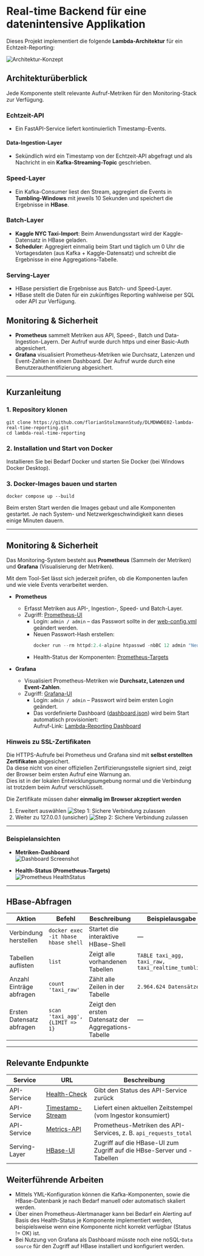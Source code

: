 # Real-time Backend für eine datenintensive Applikation

Dieses Projekt implementiert die folgende **Lambda-Architektur** für ein Echtzeit-Reporting:

![Architektur-Konzept](/docs/architektur.png)

## Architekturüberblick

Jede Komponente stellt relevante Aufruf-Metriken für den Monitoring-Stack zur Verfügung.

### Echtzeit-API

- Ein FastAPI-Service liefert kontinuierlich Timestamp-Events.

#### Data-Ingestion-Layer

- Sekündlich wird ein Timestamp von der Echtzeit-API abgefragt und als Nachricht in ein **Kafka-Streaming-Topic**
  geschrieben.

### Speed-Layer

- Ein Kafka-Consumer liest den Stream, aggregiert die Events in **Tumbling-Windows** mit jeweils 10 Sekunden und speichert die Ergebnisse in **HBase**.

### Batch-Layer

- **Kaggle NYC Taxi-Import**: Beim Anwendungsstart wird der Kaggle-Datensatz in HBase geladen.
- **Scheduler**: Aggregiert einmalig beim Start und täglich um 0 Uhr die Vortagesdaten (aus Kafka + Kaggle-Datensatz) und schreibt die Ergebnisse in eine Aggregations-Tabelle.

### Serving-Layer

- HBase persistiert die Ergebnisse aus Batch- und Speed-Layer.
- HBase stellt die Daten für ein zukünftiges Reporting wahlweise per SQL oder API zur Verfügung.

## Monitoring & Sicherheit

- **Prometheus** sammelt Metriken aus API, Speed-, Batch und Data-Ingestion-Layern. Der Aufruf wurde durch https und einer Basic-Auth abgesichert.
- **Grafana** visualisiert Prometheus-Metriken wie Durchsatz, Latenzen und Event-Zahlen in einem Dashboard. Der Aufruf wurde durch eine Benutzerauthentifizierung abgesichert.

---

## Kurzanleitung

### 1. Repository klonen

```
git clone https://github.com/florianStolzmannStudy/DLMDWWDE02-lambda-real-time-reporting.git
cd lambda-real-time-reporting
```

### 2. Installation und Start von Docker

Installieren Sie bei Bedarf Docker und starten Sie Docker (bei Windows Docker Desktop).

### 3. Docker-Images bauen und starten

```
docker compose up --build
```

Beim ersten Start werden die Images gebaut und alle Komponenten gestartet.
Je nach System- und Netzwerkgeschwindigkeit kann dieses einige Minuten dauern.

---

## Monitoring & Sicherheit

Das Monitoring-System besteht aus **Prometheus** (Sammeln der Metriken) und **Grafana** (Visualisierung der Metriken).  

Mit dem Tool-Set lässt sich jederzeit prüfen, ob die Komponenten laufen und wie viele Events verarbeitet werden.

- **Prometheus**
  - Erfasst Metriken aus API-, Ingestion-, Speed- und Batch-Layer.
  - Zugriff: [Prometheus-UI](https://localhost:9091)
    - Login: `admin / admin` – das Passwort sollte in der [web-config.yml](monitoring/prometheus/web-config.yml) geändert werden.
    - Neuen Passwort-Hash erstellen:
      ```powershell
      docker run --rm httpd:2.4-alpine htpasswd -nbBC 12 admin "NeuesPasswort" | ForEach-Object { ($_ -split ':')[1] }
      ```
    - Health-Status der Komponenten: [Prometheus-Targets](https://localhost:9091/targets)

- **Grafana**
  - Visualisiert Prometheus-Metriken wie **Durchsatz, Latenzen und Event-Zahlen**.
  - Zugriff: [Grafana-UI](https://localhost:3000)
    - Login: `admin / admin` – Passwort wird beim ersten Login geändert.
    - Das vordefinierte Dashboard ([dashboard.json](monitoring/grafana/dashboards/dashboard.json)) wird beim Start automatisch provisioniert:  
      Aufruf-Link: [Lambda-Reporting Dashboard](https://localhost:3000/d/e8d6b729-9137-42b6-a210-c03c67837355/lambda-real-time-reporting)

### Hinweis zu SSL-Zertifikaten

Die HTTPS-Aufrufe bei Prometheus und Grafana sind mit **selbst erstellten Zertifikaten** abgesichert.  
Da diese nicht von einer offiziellen Zertifizierungsstelle signiert sind, zeigt der Browser beim ersten Aufruf eine Warnung an.  
Dies ist in der lokalen Entwicklungsumgebung normal und die Verbindung ist trotzdem beim Aufruf verschlüsselt.

Die Zertifikate müssen daher **einmalig im Browser akzeptiert werden** 

1. Erweitert auswählen
![Step 1: Sichere Verbindung zulassen](/docs/https1.png)
2. Weiter zu 127.0.0.1 (unsicher)
![Step 2: Sichere Verbindung zulassen](/docs/https2.png)

---

### Beispielansichten

- **Metriken-Dashboard**  
  ![Dashboard Screenshot](/docs/dashboard.png)

- **Health-Status (Prometheus-Targets)**  
  ![Prometheus HealthStatus](/docs/prometheusPullHealthStatus.png)


---

## HBase-Abfragen

| Aktion                    | Befehl                              | Beschreibung                                        | Beispielausgabe                                    |
|---------------------------|-------------------------------------|-----------------------------------------------------|----------------------------------------------------|
| Verbindung herstellen     | `docker exec -it hbase hbase shell` | Startet die interaktive HBase-Shell                 | —                                                  |
| Tabellen auflisten        | `list`                              | Zeigt alle vorhandenen Tabellen                     | `TABLE taxi_agg, taxi_raw, taxi_realtime_tumbling` |
| Anzahl Einträge abfragen  | `count 'taxi_raw'`                  | Zählt alle Zeilen in der Tabelle                    | `2.964.624 Datensätze`                             |
| Ersten Datensatz abfragen | `scan 'taxi_agg', {LIMIT => 1}`     | Zeigt den ersten Datensatz der Aggregations-Tabelle | —                                                  |

---

## Relevante Endpunkte

| Service       | URL                                              | Beschreibung                                                           |
|---------------|--------------------------------------------------|------------------------------------------------------------------------|
| API-Service   | [Health-Check](http://127.0.0.1:8000/health)     | Gibt den Status des API-Service zurück                                 |
| API-Service   | [Timestamp-Stream](http://127.0.0.1:8000/stream) | Liefert einen aktuellen Zeitstempel (vom Ingestor konsumiert)          |
| API-Service   | [Metrics-API](http://127.0.0.1:8000/metrics)     | Prometheus-Metriken des API-Services, z. B. `api_requests_total`       |
| Serving-Layer | [HBase-UI](http://127.0.0.1:16010/)              | Zugriff auf die HBase-UI zum Zugriff auf die HBse-Server und -Tabellen | 

## Weiterführende Arbeiten

- Mittels YML-Konfiguration können die Kafka-Komponenten, sowie die HBase-Datenbank je nach Bedarf manuell oder automatisch skaliert werden.
- Über einen Prometheus-Alertmanager kann bei Bedarf ein Alerting auf Basis des Health-Status je Komponente implementiert werden, beispielsweise wenn eine Komponente nicht korrekt verfügbar (Status != OK) ist.
- Bei Nutzung von Grafana als Dashboard müsste noch eine noSQL-`Data source` für den Zugriff auf HBase installiert und konfiguriert werden. 
